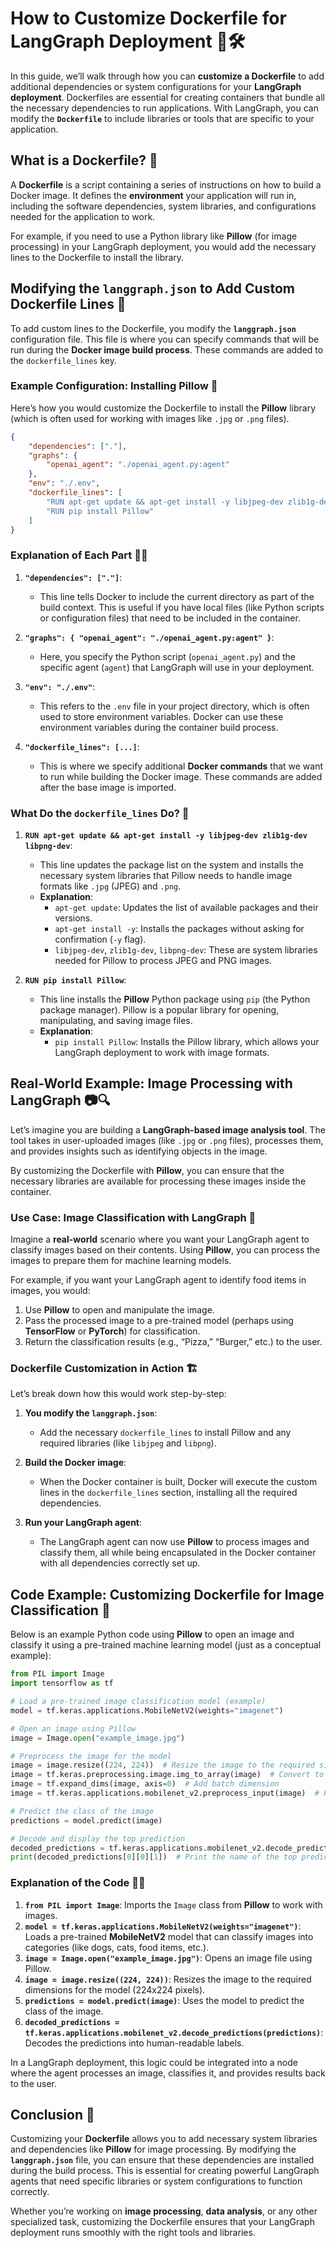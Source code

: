 # How to Customize Dockerfile for LangGraph Deployment 🐳🛠️

In this guide, we’ll walk through how you can **customize a Dockerfile** to add additional dependencies or system configurations for your **LangGraph deployment**. Dockerfiles are essential for creating containers that bundle all the necessary dependencies to run applications. With LangGraph, you can modify the **`Dockerfile`** to include libraries or tools that are specific to your application.

## What is a Dockerfile? 📜

A **Dockerfile** is a script containing a series of instructions on how to build a Docker image. It defines the **environment** your application will run in, including the software dependencies, system libraries, and configurations needed for the application to work.

For example, if you need to use a Python library like **Pillow** (for image processing) in your LangGraph deployment, you would add the necessary lines to the Dockerfile to install the library.

## Modifying the `langgraph.json` to Add Custom Dockerfile Lines 📝

To add custom lines to the Dockerfile, you modify the **`langgraph.json`** configuration file. This file is where you can specify commands that will be run during the **Docker image build process**. These commands are added to the `dockerfile_lines` key.

### Example Configuration: Installing Pillow 📸

Here’s how you would customize the Dockerfile to install the **Pillow** library (which is often used for working with images like `.jpg` or `.png` files).

```json
{
    "dependencies": ["."],
    "graphs": {
        "openai_agent": "./openai_agent.py:agent"
    },
    "env": "./.env",
    "dockerfile_lines": [
        "RUN apt-get update && apt-get install -y libjpeg-dev zlib1g-dev libpng-dev",
        "RUN pip install Pillow"
    ]
}
```

### Explanation of Each Part 🧑‍💻

1. **`"dependencies": ["."]`**:
   - This line tells Docker to include the current directory as part of the build context. This is useful if you have local files (like Python scripts or configuration files) that need to be included in the container.

2. **`"graphs": { "openai_agent": "./openai_agent.py:agent" }`**:
   - Here, you specify the Python script (`openai_agent.py`) and the specific agent (`agent`) that LangGraph will use in your deployment.

3. **`"env": "./.env"`**:
   - This refers to the `.env` file in your project directory, which is often used to store environment variables. Docker can use these environment variables during the container build process.

4. **`"dockerfile_lines": [...]`**:
   - This is where we specify additional **Docker commands** that we want to run while building the Docker image. These commands are added after the base image is imported.

### What Do the `dockerfile_lines` Do? 🔧

1. **`RUN apt-get update && apt-get install -y libjpeg-dev zlib1g-dev libpng-dev`**:
   - This line updates the package list on the system and installs the necessary system libraries that Pillow needs to handle image formats like `.jpg` (JPEG) and `.png`.
   - **Explanation**:
     - `apt-get update`: Updates the list of available packages and their versions.
     - `apt-get install -y`: Installs the packages without asking for confirmation (`-y` flag).
     - `libjpeg-dev`, `zlib1g-dev`, `libpng-dev`: These are system libraries needed for Pillow to process JPEG and PNG images.

2. **`RUN pip install Pillow`**:
   - This line installs the **Pillow** Python package using `pip` (the Python package manager). Pillow is a popular library for opening, manipulating, and saving image files.
   - **Explanation**:
     - `pip install Pillow`: Installs the Pillow library, which allows your LangGraph deployment to work with image formats.

## Real-World Example: Image Processing with LangGraph 📷🔍

Let’s imagine you are building a **LangGraph-based image analysis tool**. The tool takes in user-uploaded images (like `.jpg` or `.png` files), processes them, and provides insights such as identifying objects in the image.

By customizing the Dockerfile with **Pillow**, you can ensure that the necessary libraries are available for processing these images inside the container.

### Use Case: Image Classification with LangGraph 🚀

Imagine a **real-world** scenario where you want your LangGraph agent to classify images based on their contents. Using **Pillow**, you can process the images to prepare them for machine learning models. 

For example, if you want your LangGraph agent to identify food items in images, you would:
1. Use **Pillow** to open and manipulate the image.
2. Pass the processed image to a pre-trained model (perhaps using **TensorFlow** or **PyTorch**) for classification.
3. Return the classification results (e.g., “Pizza,” “Burger,” etc.) to the user.

### Dockerfile Customization in Action 🏗️

Let’s break down how this would work step-by-step:

1. **You modify the `langgraph.json`**: 
   - Add the necessary `dockerfile_lines` to install Pillow and any required libraries (like `libjpeg` and `libpng`).
   
2. **Build the Docker image**: 
   - When the Docker container is built, Docker will execute the custom lines in the `dockerfile_lines` section, installing all the required dependencies.

3. **Run your LangGraph agent**: 
   - The LangGraph agent can now use **Pillow** to process images and classify them, all while being encapsulated in the Docker container with all dependencies correctly set up.

## Code Example: Customizing Dockerfile for Image Classification 🎨

Below is an example Python code using **Pillow** to open an image and classify it using a pre-trained machine learning model (just as a conceptual example):

```python
from PIL import Image
import tensorflow as tf

# Load a pre-trained image classification model (example)
model = tf.keras.applications.MobileNetV2(weights="imagenet")

# Open an image using Pillow
image = Image.open("example_image.jpg")

# Preprocess the image for the model
image = image.resize((224, 224))  # Resize the image to the required size
image = tf.keras.preprocessing.image.img_to_array(image)  # Convert to array
image = tf.expand_dims(image, axis=0)  # Add batch dimension
image = tf.keras.applications.mobilenet_v2.preprocess_input(image)  # Preprocess input

# Predict the class of the image
predictions = model.predict(image)

# Decode and display the top prediction
decoded_predictions = tf.keras.applications.mobilenet_v2.decode_predictions(predictions)
print(decoded_predictions[0][0][1])  # Print the name of the top prediction
```

### Explanation of the Code 👨‍💻

1. **`from PIL import Image`**: Imports the `Image` class from **Pillow** to work with images.
2. **`model = tf.keras.applications.MobileNetV2(weights="imagenet")`**: Loads a pre-trained **MobileNetV2** model that can classify images into categories (like dogs, cats, food items, etc.).
3. **`image = Image.open("example_image.jpg")`**: Opens an image file using Pillow.
4. **`image = image.resize((224, 224))`**: Resizes the image to the required dimensions for the model (224x224 pixels).
5. **`predictions = model.predict(image)`**: Uses the model to predict the class of the image.
6. **`decoded_predictions = tf.keras.applications.mobilenet_v2.decode_predictions(predictions)`**: Decodes the predictions into human-readable labels.

In a LangGraph deployment, this logic could be integrated into a node where the agent processes an image, classifies it, and provides results back to the user.

## Conclusion 🎯

Customizing your **Dockerfile** allows you to add necessary system libraries and dependencies like **Pillow** for image processing. By modifying the **`langgraph.json`** file, you can ensure that these dependencies are installed during the build process. This is essential for creating powerful LangGraph agents that need specific libraries or system configurations to function correctly.

Whether you’re working on **image processing**, **data analysis**, or any other specialized task, customizing the Dockerfile ensures that your LangGraph deployment runs smoothly with the right tools and libraries.